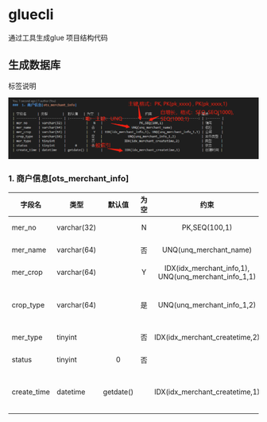 # gluecli
通过工具生成glue 项目结构代码

## 生成数据库

标签说明

![avatar](./docs/images/标签说明.png "标签说明")

###  1. 商户信息[ots_merchant_info]
	
| 字段名      | 类型        |  默认值   | 为空  |                         约束                         | 描述     |
| ----------- | ----------- | :-------: | :---: | :--------------------------------------------------: | :------- |
| mer_no      | varchar(32) |           |   N   |                    PK,SEQ(100,1)                     | 编号     |
| mer_name    | varchar(64) |           |  否   |                UNQ(unq_merchant_name)                | 名称     |
| mer_crop    | varchar(64) |           |   Y   | IDX(idx_merchant_info,1), UNQ(unq_merchant_info_1,1) | 公司     |
| crop_type   | varchar(64) |           |  是   |              UNQ(unq_merchant_info_1,2)              | 合作类型 |
| mer_type    | tinyint     |           |  否   |            IDX(idx_merchant_createtime,2)            | 类型     |
| status      | tinyint     |     0     |  否   |                                                      | 状态     |
| create_time | datetime    | getdate() |       |            IDX(idx_merchant_createtime,1)            | 创建时间 |

 

